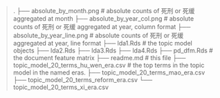 
>.
>├── absolute_by_month.png  # absolute counts of 死刑 or 死缓 aggregated at month 
>├── absolute_by_year_col.png # absolute counts of 死刑 or 死缓 aggregated at year, column format
>├── absolute_by_year_line.png # absolute counts of 死刑 or 死缓 aggregated at year, line format
>├── lda1.Rds # the topic model objects
>├── lda2.Rds
>├── lda3.Rds
>├── lda4.Rds
>├── pd_dfm.Rds # the document feature matrix
>├── readme.md # this file
>├── topic_model_20_terms_hu_wen_era.csv   # the top terms in the topic model in the named eras. 
>├── topic_model_20_terms_mao_era.csv
>├── topic_model_20_terms_reform_era.csv
>└── topic_model_20_terms_xi_era.csv
>



